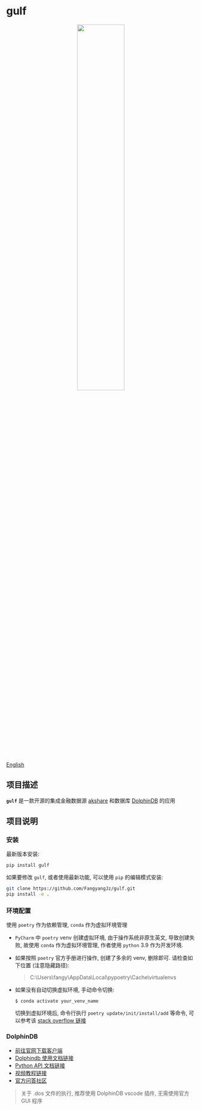 gulf
========================
<div align="center">
<img src="https://github.com/FangyangJz/gulf/assets/19723117/2d2a06b7-e4f5-429a-b87a-1b850070d033?raw=true" width="50%">
</div>

[English](README.md)

## 项目描述

**`gulf`** 是一款开源的集成金融数据源 [akshare](https://github.com/akfamily/akshare) 和数据库 [DolphinDB](https://www.dolphindb.com/) 的应用

## 项目说明

### 安装

最新版本安装:

```
pip install gulf
```

如果要修改 `gulf`, 或者使用最新功能, 可以使用 `pip` 的编辑模式安装:

```bash
git clone https://github.com/FangyangJz/gulf.git
pip install -e .
```

### 环境配置

使用 `poetry` 作为依赖管理, `conda` 作为虚拟环境管理 

* `PyCharm` 中 `poetry` venv 创建虚拟环境, 由于操作系统非原生英文, 导致创建失败, 故使用 `conda` 作为虚拟环境管理, 作者使用 `python` 3.9 作为开发环境.

* 如果按照 `poetry` 官方手册进行操作, 创建了多余的 venv, 删除即可. 请检查如下位置 (注意隐藏路径):

    > C:\Users\fangy\AppData\Local\pypoetry\Cache\virtualenvs


* 如果没有自动切换虚拟环境, 手动命令切换:
    ```
    $ conda activate your_venv_name
    ```
    切换到虚拟环境后, 命令行执行 `poetry update/init/install/add` 等命令, 可以参考该 [stack overflow 链接](https://stackoverflow.com/questions/70851048/does-it-make-sense-to-use-conda-poetry)

### DolphinDB 

* [前往官网下载客户端](https://www.dolphindb.cn/)
* [Dolphindb 使用文档链接](https://docs.dolphindb.cn/zh/help/index.html)
* [Python API 文档链接](https://gitee.com/dolphindb/api_python3/blob/master/README_CN.md)
* [视频教程链接](https://space.bilibili.com/1351925320)
* [官方问答社区](https://ask.dolphindb.net/)
>关于 .dos 文件的执行, 推荐使用 DolphinDB vscode 插件, 无需使用官方 GUI 程序